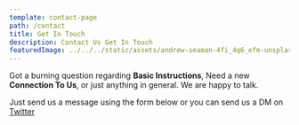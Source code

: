 ```yaml
---
template: contact-page
path: /contact
title: Get In Touch
description: Contact Us Get In Touch
featuredImage: ../../../static/assets/andrew-seaman-4fi_4q6_efm-unsplash.jpg
---
```


Got a burning question regarding **Basic Instructions**, Need a new **Connection To Us**, or just anything in general. We are happy to talk.

Just send us a message using the form below or you can send us a DM on [Twitter](https://twitter.com/donboulton)
